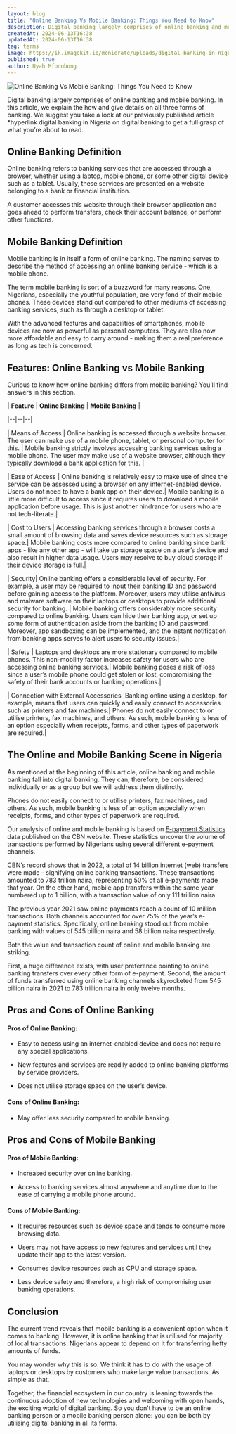 ```yaml
---
layout: blog
title: "Online Banking Vs Mobile Banking: Things You Need to Know"
description: Digital banking largely comprises of online banking and mobile banking. In this article, we explain the how and give details on all three forms of banking.
createdAt: 2024-06-13T16:38
updatedAt: 2024-06-13T16:38
tag: terms
image: https://ik.imagekit.io/monierate/uploads/digital-banking-in-nigeria.jpg
published: true
author: Uyah Mfonobong
---
```

![Online Banking Vs Mobile Banking: Things You Need to Know](https://ik.imagekit.io/monierate/uploads/digital-banking-in-nigeria.jpg)

Digital banking largely comprises of online banking and mobile banking. In this article, we explain the how and give details on all three forms of banking. We suggest you take a look at our previously published article *hyperlink digital banking in Nigeria on digital banking to get a full grasp of what you’re about to read.

## Online Banking Definition

Online banking refers to banking services that are accessed through a browser, whether using a laptop, mobile phone, or some other digital device such as a tablet. Usually, these services are presented on a website belonging to a bank or financial institution.

A customer accesses this website through their browser application and goes ahead to perform transfers, check their account balance, or perform other functions.

## Mobile Banking Definition

Mobile banking is in itself a form of online banking. The naming serves to describe the method of accessing an online banking service - which is a mobile phone.

The term mobile banking is sort of a buzzword for many reasons. One, Nigerians, especially the youthful population, are very fond of their mobile phones. These devices stand out compared to other mediums of accessing banking services, such as through a desktop or tablet.

With the advanced features and capabilities of smartphones, mobile devices are now as powerful as personal computers. They are also now more affordable and easy to carry around - making them a real preference as long as tech is concerned.

## Features: Online Banking vs Mobile Banking

Curious to know how online banking differs from mobile banking? You’ll find answers in this section.
  
| **Feature** | **Online Banking** | **Mobile Banking** |

|--|--|--|

| Means of Access | Online banking is accessed through a website browser. The user can make use of a mobile phone, tablet, or personal computer for this. | Mobile banking strictly involves accessing banking services using a mobile phone. The user may make use of a website browser, although they typically download a bank application for this. |

| Ease of Access | Online banking is relatively easy to make use of since the service can be assessed using a browser on any internet-enabled device. Users do not need to have a bank app on their device.| Mobile banking is a little more difficult to access since it requires users to download a mobile application before usage. This is just another hindrance for users who are not tech-literate.|

| Cost to Users | Accessing banking services through a browser costs a small amount of browsing data and saves device resources such as storage space.| Mobile banking costs more compared to online banking since bank apps - like any other app - will take up storage space on a user’s device and also result in higher data usage. Users may resolve to buy cloud storage if their device storage is full.|

| Security| Online banking offers a considerable level of security. For example, a user may be required to input their banking ID and password before gaining access to the platform. Moreover, users may utilise antivirus and malware software on their laptops or desktops to provide additional security for banking. | Mobile banking offers considerably more security compared to online banking. Users can hide their banking app, or set up some form of authentication aside from the banking ID and password. Moreover, app sandboxing can be implemented, and the instant notification from banking apps serves to alert users to security issues.|

| Safety | Laptops and desktops are more stationary compared to mobile phones. This non-mobility factor increases safety for users who are accessing online banking services.| Mobile banking poses a risk of loss since a user’s mobile phone could get stolen or lost, compromising the safety of their bank accounts or banking operations.|

| Connection with External Accessories |Banking online using a desktop, for example, means that users can quickly and easily connect to accessories such as printers and fax machines.| Phones do not easily connect to or utilise printers, fax machines, and others. As such, mobile banking is less of an option especially when receipts, forms, and other types of paperwork are required.|
  

## The Online and Mobile Banking Scene in Nigeria

As mentioned at the beginning of this article, online banking and mobile banking fall into digital banking. They can, therefore, be considered individually or as a group but we will address them distinctly.

Phones do not easily connect to or utilise printers, fax machines, and others. As such, mobile banking is less of an option especially when receipts, forms, and other types of paperwork are required.

Our analysis of online and mobile banking is based on [E-payment Statistics](https://www.cbn.gov.ng/paymentsystem/epaymentstatistics.asp) data published on the CBN website. These statistics uncover the volume of transactions performed by Nigerians using several different e-payment channels.

CBN’s record shows that in 2022, a total of 14 billion internet (web) transfers were made - signifying online banking transactions. These transactions amounted to 783 trillion naira, representing 50% of all e-payments made that year. On the other hand, mobile app transfers within the same year numbered up to 1 billion, with a transaction value of only 111 trillion naira.

The previous year 2021 saw online payments reach a count of 10 million transactions. Both channels accounted for over 75% of the year’s e-payment statistics. Specifically, online banking stood out from mobile banking with values of 545 billion naira and 58 billion naira respectively.

Both the value and transaction count of online and mobile banking are striking.

First, a huge difference exists, with user preference pointing to online banking transfers over every other form of e-payment. Second, the amount of funds transferred using online banking channels skyrocketed from 545 billion naira in 2021 to 783 trillion naira in only twelve months.

## Pros and Cons of Online Banking

#### Pros of Online Banking:

-   Easy to access using an internet-enabled device and does not require any special applications.

    

-   New features and services are readily added to online banking platforms by service providers.

    

-   Does not utilise storage space on the user’s device.

#### Cons of Online Banking:

-   May offer less security compared to mobile banking.

    

## Pros and Cons of Mobile Banking

#### Pros of Mobile Banking:

-   Increased security over online banking.

    

-   Access to banking services almost anywhere and anytime due to the ease of carrying a mobile phone around.

#### Cons of Mobile Banking:

-   It requires resources such as device space and tends to consume more browsing data.

    

-   Users may not have access to new features and services until they update their app to the latest version.

    

-   Consumes device resources such as CPU and storage space.

    

-   Less device safety and therefore, a high risk of compromising user banking operations.

    

## Conclusion

The current trend reveals that mobile banking is a convenient option when it comes to banking. However, it is online banking that is utilised for majority of local transactions. Nigerians appear to depend on it for transferring hefty amounts of funds.

You may wonder why this is so. We think it has to do with the usage of laptops or desktops by customers who make large value transactions. As simple as that.

Together, the financial ecosystem in our country is leaning towards the continuous adoption of new technologies and welcoming with open hands, the exciting world of digital banking. So you don’t have to be an online banking person or a mobile banking person alone: you can be both by utilising digital banking in all its forms.
